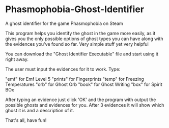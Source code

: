 # Phasmophobia-Ghost-Identifier
A ghost identifier for the game Phasmophobia on Steam

This program helps you identify the ghost in the game more easily, as it gives you the only possible options of ghost types you can have along with the evidences you've found so far. Very simple stuff yet very helpful


You can download the "Ghost Identifier Executable" file and start using it right away.

The user must input the evidences for it to work. Type:

"emf" for Emf Level 5
"prints" for Fingerprints
"temp" for Freezing Temperatures
"orb" for Ghost Orb
"book" for Ghost Writing
"box" for Spirit BOx

After typing an evidence just click 'OK' and the program with output the possible ghosts and evidences for you. 
After 3 evidences it will show which ghost it is and a description of it. 

That's all, have fun!
